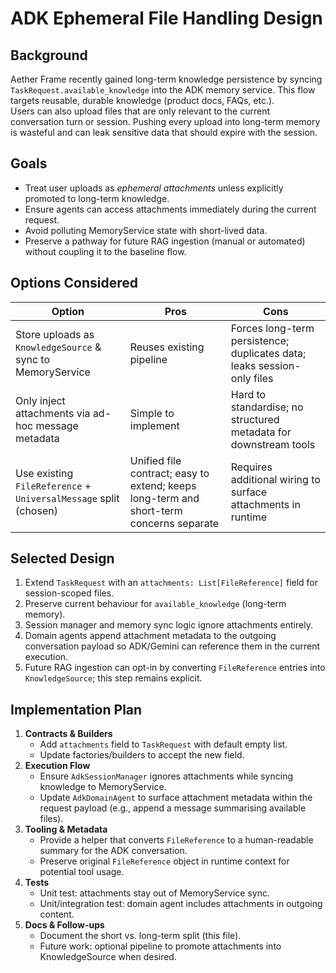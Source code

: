 # ADK Ephemeral File Handling Design

## Background
Aether Frame recently gained long-term knowledge persistence by syncing `TaskRequest.available_knowledge` into the ADK memory service. This flow targets reusable, durable knowledge (product docs, FAQs, etc.).  
Users can also upload files that are only relevant to the current conversation turn or session. Pushing every upload into long-term memory is wasteful and can leak sensitive data that should expire with the session.

## Goals
- Treat user uploads as *ephemeral attachments* unless explicitly promoted to long-term knowledge.
- Ensure agents can access attachments immediately during the current request.
- Avoid polluting MemoryService state with short-lived data.
- Preserve a pathway for future RAG ingestion (manual or automated) without coupling it to the baseline flow.

## Options Considered
| Option | Pros | Cons |
| ------ | ---- | ---- |
| Store uploads as `KnowledgeSource` & sync to MemoryService | Reuses existing pipeline | Forces long-term persistence; duplicates data; leaks session-only files |
| Only inject attachments via ad-hoc message metadata | Simple to implement | Hard to standardise; no structured metadata for downstream tools |
| Use existing `FileReference` + `UniversalMessage` split (chosen) | Unified file contract; easy to extend; keeps long-term and short-term concerns separate | Requires additional wiring to surface attachments in runtime |

## Selected Design
1. Extend `TaskRequest` with an `attachments: List[FileReference]` field for session-scoped files.
2. Preserve current behaviour for `available_knowledge` (long-term memory).
3. Session manager and memory sync logic ignore attachments entirely.
4. Domain agents append attachment metadata to the outgoing conversation payload so ADK/Gemini can reference them in the current execution.
5. Future RAG ingestion can opt-in by converting `FileReference` entries into `KnowledgeSource`; this step remains explicit.

## Implementation Plan
1. **Contracts & Builders**  
   - Add `attachments` field to `TaskRequest` with default empty list.  
   - Update factories/builders to accept the new field.
2. **Execution Flow**  
   - Ensure `AdkSessionManager` ignores attachments while syncing knowledge to MemoryService.  
   - Update `AdkDomainAgent` to surface attachment metadata within the request payload (e.g., append a message summarising available files).
3. **Tooling & Metadata**  
   - Provide a helper that converts `FileReference` to a human-readable summary for the ADK conversation.  
   - Preserve original `FileReference` object in runtime context for potential tool usage.
4. **Tests**  
   - Unit test: attachments stay out of MemoryService sync.  
   - Unit/integration test: domain agent includes attachments in outgoing content.
5. **Docs & Follow-ups**  
   - Document the short vs. long-term split (this file).  
   - Future work: optional pipeline to promote attachments into KnowledgeSource when desired.
